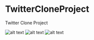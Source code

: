 # TwitterCloneProject
Twitter Clone Project

![alt text](https://github.com/yufus7/TwitterCloneProject/blob/master/uygulama%20g%C3%B6rsel/Screenshot_1635403453.png)
![alt text](https://github.com/yufus7/TwitterCloneProject/blob/master/uygulama%20g%C3%B6rsel/Screenshot_1635403471.png)
![alt text](https://github.com/yufus7/TwitterCloneProject/blob/master/uygulama%20g%C3%B6rsel/Screenshot_1635403483.png)
